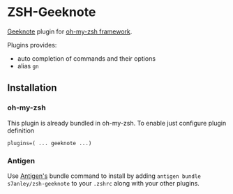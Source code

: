 ZSH-Geeknote
============

[Geeknote](https://github.com/VitaliyRodnenko/geeknote) plugin for [oh-my-zsh framework](http://github.com/robbyrussell/oh-my-zsh).

Plugins provides:

* auto completion of commands and their options
* alias `gn`

## Installation

### oh-my-zsh
This plugin is already bundled in oh-my-zsh. To enable just configure plugin definition

    plugins=( ... geeknote ...)

### Antigen
Use [Antigen's](https://github.com/zsh-users/antigen) bundle command to install by adding `antigen bundle s7anley/zsh-geeknote` to your `.zshrc` along with your other plugins.

